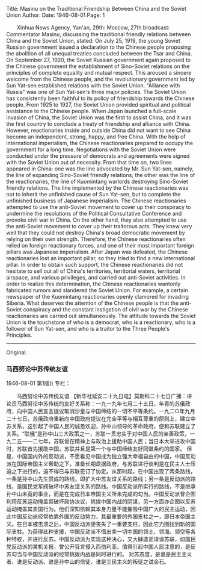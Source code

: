 Title: Masinu on the Traditional Friendship Between China and the Soviet Union
Author:
Date: 1946-08-01
Page: 1

　　Xinhua News Agency, Yan'an, 29th: Moscow, 27th broadcast: Commentator Masinu, discussing the traditional friendly relations between China and the Soviet Union, stated: On July 25, 1919, the young Soviet Russian government issued a declaration to the Chinese people proposing the abolition of all unequal treaties concluded between the Tsar and China. On September 27, 1920, the Soviet Russian government again proposed to the Chinese government the establishment of Sino-Soviet relations on the principles of complete equality and mutual respect. This aroused a sincere welcome from the Chinese people, and the revolutionary government led by Sun Yat-sen established relations with the Soviet Union. "Alliance with Russia" was one of Sun Yat-sen's three major policies. The Soviet Union has consistently been faithful to its policy of friendship towards the Chinese people. From 1925 to 1927, the Soviet Union provided spiritual and political assistance to the Chinese people. When Japan launched a full-scale invasion of China, the Soviet Union was the first to assist China, and it was the first country to conclude a treaty of friendship and alliance with China.
    However, reactionaries inside and outside China did not want to see China become an independent, strong, happy, and free China. With the help of international imperialism, the Chinese reactionaries prepared to occupy the government for a long time. Negotiations with the Soviet Union were conducted under the pressure of democrats and agreements were signed with the Soviet Union out of necessity. From that time on, two lines appeared in China: one was the line advocated by Mr. Sun Yat-sen, namely, the line of expanding Sino-Soviet friendly relations; the other was the line of the reactionaries, the line of Kuomintang warlords destroying Sino-Soviet friendly relations. The line implemented by the Chinese reactionaries was not to inherit the unfinished cause of Sun Yat-sen, but to complete the unfinished business of Japanese imperialism. The Chinese reactionaries attempted to use the anti-Soviet movement to cover up their conspiracy to undermine the resolutions of the Political Consultative Conference and provoke civil war in China. On the other hand, they also attempted to use the anti-Soviet movement to cover up their traitorous acts. They knew very well that they could not destroy China's broad democratic movement by relying on their own strength. Therefore, the Chinese reactionaries often relied on foreign reactionary forces, and one of their most important foreign pillars was Japanese imperialism. After Japan was defeated, the Chinese reactionaries lost an important pillar, so they tried to find a new international pillar. In order to obtain such support, the Chinese reactionaries did not hesitate to sell out all of China's territories, territorial waters, territorial airspace, and various privileges, and carried out anti-Soviet activities. In order to realize this determination, the Chinese reactionaries wantonly fabricated rumors and slandered the Soviet Union. For example, a certain newspaper of the Kuomintang reactionaries openly clamored for invading Siberia. What deserves the attention of the Chinese people is that the anti-Soviet conspiracy and the constant instigation of civil war by the Chinese reactionaries are carried out simultaneously.
    The attitude towards the Soviet Union is the touchstone of who is a democrat, who is a reactionary, who is a follower of Sun Yat-sen, and who is a traitor to the Three People's Principles.



<hr /> 

Original: 


### 马西努论中苏传统友谊

1946-08-01
第1版()
专栏：

　　马西努论中苏传统友谊
    【新华社延安二十九日电】莫斯科二十七日广播：评论员马西努论中苏传统的友好关系称：一九一九年七月二十五日，年青的苏俄政府，向中国人民宣言提议取消沙皇与中国缔结的一切不平等条约。一九二○年九月二十七日，苏俄政府重新向中国政府提议在完全平等与相互尊重的原则上，建立中苏关系，这引起了中国人民的诚恳欢迎，孙中山领导的革命政府，便和苏联建立了关系。“联俄”是孙中山三大政策之一，苏联一贯忠实于对中国人民的亲善政策，一九二五——二七年，苏联曾在精神上与政治上援助中国人民；当日本大举进攻中国时，苏联首先援助中国，苏联并且是第一个与中国缔结友好同盟条约的国家。
    但是，中国国内外的反动派，不愿看见中国成为独立强大幸福自由的中国，中国反动派在国际帝国主义帮助之下，准备长期盘据政府，与苏联进行谈判是在民主人士压迫之下进行的，迫不得已与苏联签订了协定。从那时起，在中国出现了两条路线，一条是孙中山先生赞成的路线，即扩大中苏友谊关系的路线；另一条是反动派的路线，是国民党军阀破坏中苏友谊关系的路线。中国反动派所实行的路线，不是继承孙中山未竟的事业，而是在完成日本帝国主义所未完成的勾当。中国反动派曾企图利用反苏运动掩盖其破坏政协决议，挑拨中国内战的阴谋，另一方面亦企图以反苏运动掩盖其卖国行为。他们深知依赖其本身力量不能摧毁中国广大的民主运动，因此中国反动派经常依靠外国的反动势力，其最重要的外国支柱之一，即日本帝国主义。在日本被击溃之后，中国反动派便丧失了一重要支柱，因此它力图找到新的国际支柱。为获得此种支援，中国反动派不惜出卖一切中国的领土、领海、领空等各种特权，并进行反苏。中国反动派为实现这种决心，又大肆造谣诽谤苏联，如国民党反动派的某机关报，曾公开狂言侵入西伯利亚。值得引起中国人民注意的，是反苏勾当与中国反动派的经常挑拨内战是同时进行的。
    对苏态度，是谁是民主主义者、谁是反动派、谁是孙中山的信徒、谁是三民主义的叛徒之试金石。
